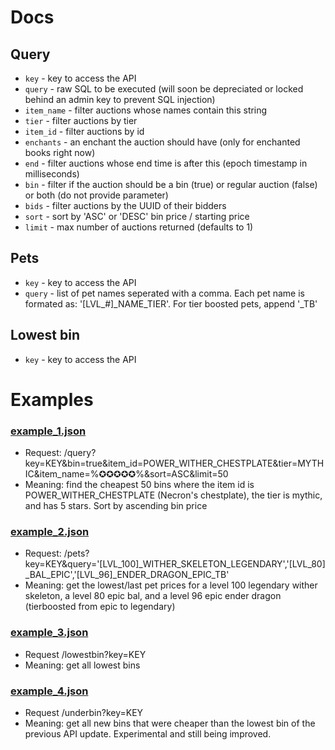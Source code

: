 # Docs
## Query
- `key` - key to access the API
- `query` - raw SQL to be executed (will soon be depreciated or locked behind an admin key to prevent SQL injection)
- `item_name` - filter auctions whose names contain this string
- `tier` - filter auctions by tier
- `item_id` - filter auctions by id
- `enchants` - an enchant the auction should have (only for enchanted books right now)
- `end` - filter auctions whose end time is after this (epoch timestamp in milliseconds)
- `bin` - filter if the auction should be a bin (true) or regular auction (false) or both (do not provide parameter)
- `bids` - filter auctions by the UUID of their bidders
- `sort` - sort by 'ASC' or 'DESC' bin price / starting price
- `limit` - max number of auctions returned (defaults to 1)

## Pets
- `key` - key to access the API
- `query` - list of pet names seperated with a comma. Each pet name is formated as: '[LVL_#]_NAME_TIER'. For tier boosted pets, append '_TB'

## Lowest bin
- `key` - key to access the API

# Examples
### [example_1.json](https://github.com/kr45732/rust-query-api/blob/main/examples/example_1.json)
- Request: /query?key=KEY&bin=true&item_id=POWER_WITHER_CHESTPLATE&tier=MYTHIC&item_name=%✪✪✪✪✪%&sort=ASC&limit=50
- Meaning: find the cheapest 50 bins where the item id is POWER_WITHER_CHESTPLATE (Necron's chestplate), the tier is mythic, and has 5 stars. Sort by ascending bin price

### [example_2.json](https://github.com/kr45732/rust-query-api/blob/main/examples/example_2.json)
- Request: /pets?key=KEY&query='[LVL_100]_WITHER_SKELETON_LEGENDARY','[LVL_80]_BAL_EPIC','[LVL_96]_ENDER_DRAGON_EPIC_TB'
- Meaning: get the lowest/last pet prices for a level 100 legendary wither skeleton, a level 80 epic bal, and a level 96 epic ender dragon (tierboosted from epic to legendary)

### [example_3.json](https://github.com/kr45732/rust-query-api/blob/main/examples/example_3.json)
- Request /lowestbin?key=KEY
- Meaning: get all lowest bins

### [example_4.json](https://github.com/kr45732/rust-query-api/blob/main/examples/example_4.json)
- Request /underbin?key=KEY
- Meaning: get all new bins that were cheaper than the lowest bin of the previous API update. Experimental and still being improved.